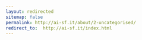 ```yaml
---
layout: redirected
sitemap: false
permalink: http://ai-sf.it/about/2-uncategorised/
redirect_to:  http://ai-sf.it/index.html
---
```

